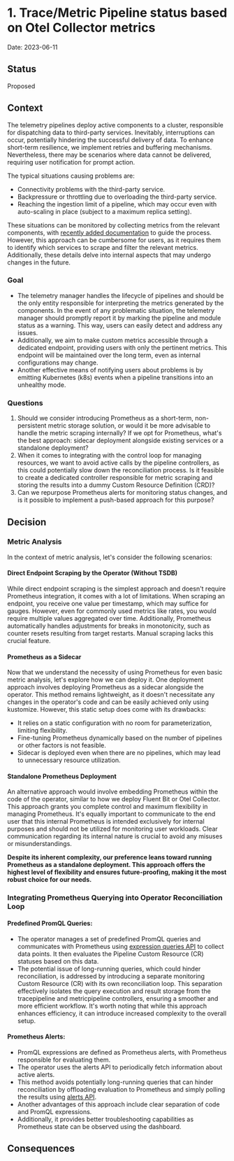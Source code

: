 # 1. Trace/Metric Pipeline status based on Otel Collector metrics

Date: 2023-06-11

## Status

Proposed

## Context

The telemetry pipelines deploy active components to a cluster, responsible for dispatching data to third-party services. 
Inevitably, interruptions can occur, potentially hindering the successful delivery of data. 
To enhance short-term resilience, we implement retries and buffering mechanisms. 
Nevertheless, there may be scenarios where data cannot be delivered, requiring user notification for prompt action.

The typical situations causing problems are:

* Connectivity problems with the third-party service.
* Backpressure or throttling due to overloading the third-party service.
* Reaching the ingestion limit of a pipeline, which may occur even with auto-scaling in place (subject to a maximum replica setting).

These situations can be monitored by collecting metrics from the relevant components, with [recently added documentation](https://github.com/kyma-project/telemetry-manager/pull/423) to guide the process. 
However, this approach can be cumbersome for users, as it requires them to identify which services to scrape and filter the relevant metrics. 
Additionally, these details delve into internal aspects that may undergo changes in the future.

### Goal
* The telemetry manager handles the lifecycle of pipelines and should be the only entity responsible for interpreting the metrics generated by the components.
In the event of any problematic situation, the telemetry manager should promptly report it by marking the pipeline and module status as a warning. This way, users can easily detect and address any issues.
* Additionally, we aim to make custom metrics accessible through a dedicated endpoint, providing users with only the pertinent metrics. This endpoint will be maintained over the long term, even as internal configurations may change.
* Another effective means of notifying users about problems is by emitting Kubernetes (k8s) events when a pipeline transitions into an unhealthy mode.

### Questions
1. Should we consider introducing Prometheus as a short-term, non-persistent metric storage solution, or would it be more advisable to handle the metric scraping internally? 
If we opt for Prometheus, what's the best approach: sidecar deployment alongside existing services or a standalone deployment?
2. When it comes to integrating with the control loop for managing resources, we want to avoid active calls by the pipeline controllers, as this could potentially slow down the reconciliation process. 
Is it feasible to create a dedicated controller responsible for metric scraping and storing the results into a dummy Custom Resource Definition (CRD)?
3. Can we repurpose Prometheus alerts for monitoring status changes, and is it possible to implement a push-based approach for this purpose?

## Decision

### Metric Analysis

In the context of metric analysis, let's consider the following scenarios:

#### Direct Endpoint Scraping by the Operator (Without TSDB)

While direct endpoint scraping is the simplest approach and doesn't require Prometheus integration, it comes with a lot of limitations. 
When scraping an endpoint, you receive one value per timestamp, which may suffice for gauges. However, even for commonly used metrics like rates, you would require multiple values aggregated over time. 
Additionally, Prometheus automatically handles adjustments for breaks in monotonicity, such as counter resets resulting from target restarts. Manual scraping lacks this crucial feature.

#### Prometheus as a Sidecar

Now that we understand the necessity of using Prometheus for even basic metric analysis, let's explore how we can deploy it. 
One deployment approach involves deploying Prometheus as a sidecar alongside the operator. 
This method remains lightweight, as it doesn't necessitate any changes in the operator's code and can be easily achieved only using kustomize. 
However, this static setup does come with its drawbacks:

* It relies on a static configuration with no room for parameterization, limiting flexibility.
* Fine-tuning Prometheus dynamically based on the number of pipelines or other factors is not feasible.
* Sidecar is deployed even when there are no pipelines, which may lead to unnecessary resource utilization.

#### Standalone Prometheus Deployment

An alternative approach would involve embedding Prometheus within the code of the operator, similar to how we deploy Fluent Bit or Otel Collector. 
This approach grants you complete control and maximum flexibility in managing Prometheus.
It's equally important to communicate to the end user that this internal Prometheus is intended exclusively for internal purposes and should not be utilized for monitoring user workloads. 
Clear communication regarding its internal nature is crucial to avoid any misuses or misunderstandings.

**Despite its inherent complexity, our preference leans toward running Prometheus as a standalone deployment. This approach offers the highest level of flexibility and ensures future-proofing, making it the most robust choice for our needs.**

### Integrating Prometheus Querying into Operator Reconciliation Loop

#### Predefined PromQL Queries:
* The operator manages a set of predefined PromQL queries and communicates with Prometheus using [expression queries API](https://prometheus.io/docs/prometheus/latest/querying/api/#expression-queries) to collect data points. 
  It then evaluates the Pipeline Custom Resource (CR) statuses based on this data.
* The potential issue of long-running queries, which could hinder reconciliation, is addressed by introducing a separate monitoring Custom Resource (CR) with its own reconciliation loop.
  This separation effectively isolates the query execution and result storage from the tracepipeline and metricpipeline controllers, ensuring a smoother and more efficient workflow.
  It's worth noting that while this approach enhances efficiency, it can introduce increased complexity to the overall setup.

#### Prometheus Alerts:
* PromQL expressions are defined as Prometheus alerts, with Prometheus responsible for evaluating them.
* The operator uses the alerts API to periodically fetch information about active alerts.
* This method avoids potentially long-running queries that can hinder reconciliation by offloading evaluation to Prometheus and simply polling the results using [alerts API](https://prometheus.io/docs/prometheus/latest/querying/api/#alerts).
* Another advantages of this approach include clear separation of code and PromQL expressions.
* Additionally, it provides better troubleshooting capabilities as Prometheus state can be observed using the dashboard.

## Consequences


